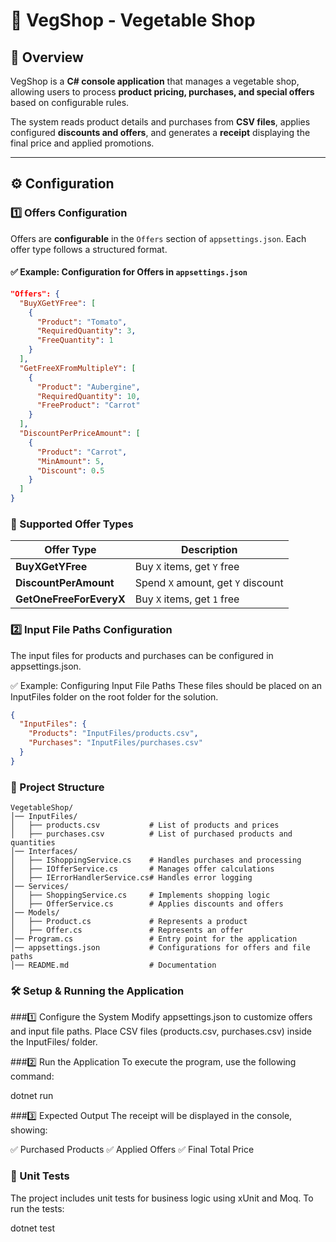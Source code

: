 # 🌿 VegShop - Vegetable Shop

## 📌 Overview
VegShop is a **C# console application** that manages a vegetable shop, allowing users to process **product pricing, purchases, and special offers** based on configurable rules.

The system reads product details and purchases from **CSV files**, applies configured **discounts and offers**, and generates a **receipt** displaying the final price and applied promotions.

---

## ⚙️ Configuration

### **1️⃣ Offers Configuration**
Offers are **configurable** in the `Offers` section of `appsettings.json`. Each offer type follows a structured format.

#### ✅ Example: Configuration for Offers in `appsettings.json`
```json
"Offers": {
  "BuyXGetYFree": [
    {
      "Product": "Tomato",
      "RequiredQuantity": 3,
      "FreeQuantity": 1
    }
  ],
  "GetFreeXFromMultipleY": [
    {
      "Product": "Aubergine",
      "RequiredQuantity": 10,
      "FreeProduct": "Carrot"
    }
  ],
  "DiscountPerPriceAmount": [
    {
      "Product": "Carrot",
      "MinAmount": 5,
      "Discount": 0.5
    }
  ]
}
```

### 📌 Supported Offer Types

| Offer Type               | Description                      |
|--------------------------|----------------------------------|
| **BuyXGetYFree**         | Buy `X` items, get `Y` free     |
| **DiscountPerAmount**    | Spend `X` amount, get `Y` discount |
| **GetOneFreeForEveryX**  | Buy `X` items, get `1` free     |

### 2️⃣ Input File Paths Configuration
The input files for products and purchases can be configured in appsettings.json.

✅ Example: Configuring Input File Paths
These files should be placed on an InputFiles folder on the root folder for the solution.
```json
{
  "InputFiles": {
    "Products": "InputFiles/products.csv",
    "Purchases": "InputFiles/purchases.csv"
  }
}
```

### 📂 Project Structure
```
VegetableShop/
│── InputFiles/
│   ├── products.csv           # List of products and prices
│   ├── purchases.csv          # List of purchased products and quantities
│── Interfaces/
│   ├── IShoppingService.cs    # Handles purchases and processing
│   ├── IOfferService.cs       # Manages offer calculations
│   ├── IErrorHandlerService.cs# Handles error logging
│── Services/
│   ├── ShoppingService.cs     # Implements shopping logic
│   ├── OfferService.cs        # Applies discounts and offers
│── Models/
│   ├── Product.cs             # Represents a product
│   ├── Offer.cs               # Represents an offer
│── Program.cs                 # Entry point for the application
│── appsettings.json           # Configurations for offers and file paths
│── README.md                  # Documentation
```


### 🛠️ Setup & Running the Application

###1️⃣ Configure the System
Modify appsettings.json to customize offers and input file paths.
Place CSV files (products.csv, purchases.csv) inside the InputFiles/ folder.

###2️⃣ Run the Application
To execute the program, use the following command:

dotnet run

###3️⃣ Expected Output
The receipt will be displayed in the console, showing:

✅ Purchased Products
✅ Applied Offers
✅ Final Total Price


### 🧪 Unit Tests
The project includes unit tests for business logic using xUnit and Moq. To run the tests:

dotnet test
